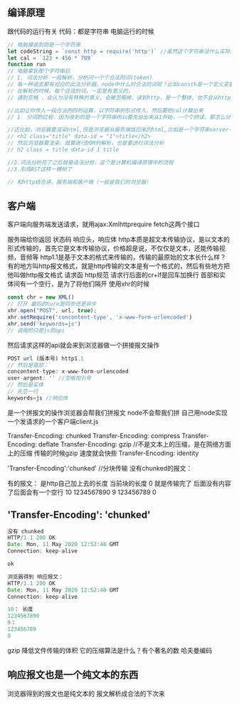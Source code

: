 ## 编译原理
跟代码的运行有关
代码：都是字符串
电脑运行的时候
```js
// 电脑接收到的是一个字符串
let codeString = `const http = require('http')` //虽然这个字符串没什么实际意义
let cal = `123 + 456 * 789`
function run 
// 电脑拿到那个字符串后
// 1. 词法分析 一段解析，分析问一个个合法的词(token)
// 每一种语言都有对应的此法分析器，node中什么时合法的词呢？比如consth是一个定义变量的合法的值
// 在解析的时候，每个合法的词，一定是有意义的，
// 遇到空格 ，会认为没有特殊的意义，会被忽略掉，读到http，是一个整体，也不会从http中间断开，也罢它当成一个合法的值，遇到空格就忽略，然后require，会分析为他是一个方法，然后里面是一个参数

//比如让你传入一段合法的四则运算，以字符串的形式传入，然后要把cal计算出来
// 1. 分词的过程，因为收到的是一个字符串所以要先分出来从1开始，一个个的读，那怎么分？123是一个数应该要分为一个合法的数字，是个整体，然后下一个遇到空格，忽略，然后再分下一个整体，这也是词法分析

//还比如，浏览器要渲染html,但是浏览器从服务端饭回来的html,比如是一个字符串server->
// <h2 class="title" data-id = "1">title</h2>
// 然后浏览器要渲染，就要进行DOM的解析，也是要进行词法分析
// h2 class = title data-id 1 title

//2.词法分析完了之后就是语法分析，这个是计算机编译原理中的流程 
//3.形成AST这样一棵树了

// 和http结合讲，服务端和客户端（一般是我们的浏览器）
```
## 客户端
客户端向服务端发送请求，就用ajax:Xmlhttprequire fetch这两个接口

服务端给你返回
状态码
响应头，响应体
http本质是超文本传输协议，是以文本的形式传输的，首先它是文本传输协议，价格超是说，不仅仅是文本，还能传输视频，音频等
http1.1是基于文本的格式来传输的，传输的最原始的文本长什么样？有的地方叫http报文格式，就是http传输的文本是有一个格式的，然后有些地方把他叫做http报文格式
请求函
http规范 请求行后面的cr+lf是回车加换行
首部和实体间有一个空行，是为了将他们隔开
使用xhr的时候
```js
const chr = new XML()
// 打开 最后的ture是同步还是异步
xhr.open("POST", url, true);
xhr.setRequire('concontent-type', 'x-www-form-urlencoded')
xhr.send('keywords=js')
// 调用的只是js的api
```
然后请求这样的api就会来到浏览器做一个拼接报文操作
```js
POST url (版本号) http1.1
// 然后是首部：
concontent-type: x-www-form-urlencoded
user-argent: '' //空格加引号
// 然后是实体
// 先空一行
keywords=js //响应体
```
是一个拼报文的操作浏览器会帮我们拼报文
node不会帮我们拼
自己用node实现一个发请求的一个客户端client.js

Transfer-Encoding: chunked
Transfer-Encoding: compress
Transfer-Encoding: deflate
Transfer-Encoding: gzip //不是文本上的压缩，是在网络方面上的压缩 传输的时候gzip 速度就会快些
Transfer-Encoding: identity

'Transfer-Encoding':'chunked' //分块传输
没有chunked的报文：

有的报文：
是http自己加上去的长度 当前块的长度
0 就是传输完了 后面没有内容了后面会有一个空行
10
1234567890
9
123456789
0

## 'Transfer-Encoding': 'chunked'
```js
没有 chunked
HTTP/1.1 200 OK
Date: Mon, 11 May 2020 12:52:48 GMT
Connection: keep-alive

ok

```

```js
浏览器得到 响应报文：
HTTP/1.1 200 OK
Date: Mon, 11 May 2020 12:52:48 GMT
Connection: keep-alive

10： 长度
1234567890
9：
123456789
0

```



gzip 降低文件传输的体积 它的压缩算法是什么？有个著名的数 哈夫曼编码

## 响应报文也是一个纯文本的东西
浏览器得到的报文也是纯文本的
报文解析成合法的下次来
